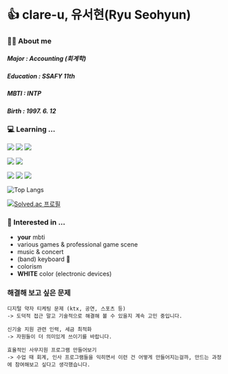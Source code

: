 #  👍 clare-u, 유서현(Ryu Seohyun)


### 🙋‍♀️ About me
##### Major : Accounting (회계학)
##### Education : SSAFY 11th
##### MBTI : INTP
##### Birth : 1997. 6. 12



### 💻 Learning ...
<img src="https://img.shields.io/badge/Git-F05032?style=flat-square&logo=Git&logoColor=white"/> <img src="https://img.shields.io/badge/GitHub-181717?style=flat-square&logo=GitHub&logoColor=white"/> <img src="https://img.shields.io/badge/GitLab-FC6D26?style=flat-square&logo=GitLab&logoColor=white"/>

<img src="https://img.shields.io/badge/Python-3766AB?style=flat-square&logo=Python&logoColor=white"/> <img src="https://img.shields.io/badge/Java-007396?style=flat-square&logo=openjdk&logoColor=white"/>

<img src="https://img.shields.io/badge/Visual Studio Code-007ACC?style=flat-square&logo=visualstudiocode&logoColor=white"/>  <img src="https://img.shields.io/badge/Eclipse IDE-2C2255?style=flat-square&logo=eclipseide&logoColor=white">  <img src="https://img.shields.io/badge/SpringBoot-6DB33F?style=flat-square&logo=Spring&logoColor=white">



![Top Langs](https://github-readme-stats.vercel.app/api/top-langs/?username=ucream-sh&layout=compact&show_icons=true&theme=dark)

[![Solved.ac
프로필](http://mazassumnida.wtf/api/generate_badge?boj=ucream)](https://solved.ac/ucream)


### 👀 Interested in ...
- **your** mbti
- various games & professional game scene
- music & concert
- (band) keyboard 🎹
- colorism
- **WHITE** color (electronic devices)
  


### 해결해 보고 싶은 문제

    디지털 약자 티케팅 문제 (ktx, 공연, 스포츠 등)
    -> 도덕적 접근 말고 기술적으로 해결해 볼 수 있을지 계속 고민 중입니다.

    신기술 지원 관련 인력, 세금 최적화
    -> 자원들이 더 의미있게 쓰이기를 바랍니다.

    효율적인 사무지원 프로그램 만들어보기
    -> 수업 때 회계, 인사 프로그램들을 익히면서 이런 건 어떻게 만들어지는걸까, 만드는 과정에 참여해보고 싶다고 생각했습니다.



    

